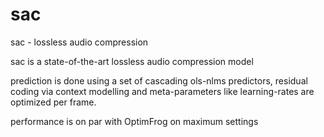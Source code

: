 # sac
sac - lossless audio compression

sac is a state-of-the-art lossless audio compression model

prediction is done using a set of cascading ols-nlms predictors, residual coding via context modelling and meta-parameters like learning-rates are optimized per frame.

performance is on par with OptimFrog on maximum settings
